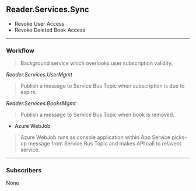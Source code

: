 ## Reader.Services.Sync

- Revoke User Access
- Revoke Deleted Book Access

---

### Workflow

> Background service which overlooks user subscription validity.

*Reader.Services.UserMgmt*

> Publish a message to Service Bus Topic when subscription is due to expire. 

*Reader.Services.BooksMgmt*

> Publish a message to Service Bus Topic when book is removed.

- Azure WebJob

> Azure WebJob runs as console application within App Service picks-up message from Service Bus Topic and makes API call to relavent service.

---

### Subscribers

None